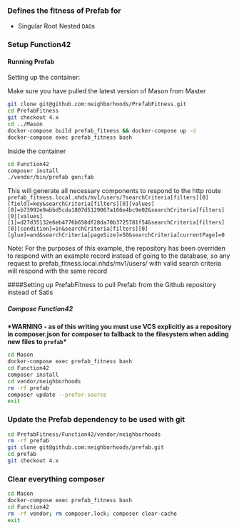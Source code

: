### Defines the fitness of Prefab for
* Singular Root Nested `DAO`s

### Setup Function42

#### Running Prefab 
Setting up the container:

Make sure you have pulled the latest version of Mason from Master
``` bash
git clone git@github.com:neighborhoods/PrefabFitness.git
cd PrefabFitness
git checkout 4.x
cd ../Mason
docker-compose build prefab_fitness && docker-compose up -d
docker-compose exec prefab_fitness bash
```

Inside the container
```bash
cd Function42
composer install
./vendor/bin/prefab gen:fab
```

This will generate all necessary components to respond to the http route
`prefab_fitness.local.nhds/mv1/users/?searchCriteria[filters][0][field]=key&searchCriteria[filters][0][values][0]=b73992e9abbd5cda1807d5129067a166e4bc9e02&searchCriteria[filters][0][values][1]=d27d35132e6eb4776b658df28da70b3725781f54&searchCriteria[filters][0][condition]=in&searchCriteria[filters][0][glue]=and&searchCriteria[pageSize]=50&searchCriteria[currentPage]=0`

Note: For the purposes of this example, the repository has been overriden to respond with an example record instead of going to the database, so any request to prefab_fitness.local.nhds/mv1/users/ with valid search criteria will respond with the same record

####Setting up PrefabFitness to pull Prefab from the Github repository instead of Satis
##### Compose Function42
**\*WARNING - as of this writing you must use VCS explicitly as a repository in composer.json for composer to fallback to the filesystem when adding new files to `prefab`\***
```bash
cd Mason
docker-compose exec prefab_fitness bash
cd Function42
composer install
cd vendor/neighborhoods
rm -rf prefab
composer update --prefer-source
exit
```

### Update the Prefab dependency to be used with git

```bash
cd PrefabFitness/Function42/vendor/neighborhoods
rm -rf prefab
git clone git@github.com:neighborhoods/prefab.git
cd prefab
git checkout 4.x
```

### Clear everything composer

```bash
cd Mason
docker-compose exec prefab_fitness bash
cd Function42
rm -rf vendor; rm composer.lock; composer clear-cache
exit
```
